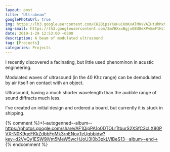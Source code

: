 ```yaml
---
layout: post
title: "Ultrabeam"
googlePhotoUrl: true
img: https://lh3.googleusercontent.com/CH2BipsYKoHuCKmKxAlMKvVAIHtUhMxMxkMQwn7EiXlY2BZwFeMc6d4iAGBEL26oWo-bSmC-8pllVd6vJPl5bs2GURaRxnNHsFek6vxBNS15p89xfO-aCB-2f1XeGEjCrkQqjJTlv1w=w4674-h2729
img-small: https://lh3.googleusercontent.com/2mVHXxxBgjxO8U0eXPvEmFtHc1bjjElakU7OVlrkTP7JDE-4q2xr7OhTSHYsX8xnGXcqvz9-AGvgfvfcEBX_yO26yaASTHN5VWDlrmna9nTOrEq4DJfrQMfm0leveAUg7ZLm98_YhxI
date: 2019-1-29 12:53:00 +0300
description: A beam of modulated ultrasound
tag: [Projects]
categories: Projects
---
```


I recently discovered a facinating, but little used phenominon in acustic engineering. 

Modulated waves of ultrasound (in the 40 Khz range) can be demodulated by air itself on contact with an object. 

Ultrasound, having a much shorter wavelength than the audible range of sound diffracts much less. 

I've created an initial design and ordered a board, but currently it is stuck in shipping.

{% comment %}<!–autogenned--album--https://photos.google.com/share/AF1QipPA1o0DTOLrTtburS2XSfC3cLX80PVX-N0K9qeFKkZdbbFgMk3rpENovTeUqbbjdw?key=d2VvQy1ESW9jVm5MeW5wcHJoU3I0b3pkLVlBeS13--album--end->
{% endcomment %}






